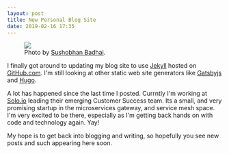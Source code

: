 ```yaml
---
layout: post
title: New Personal Blog Site
date: 2019-02-16 17:35
---
```


<figure class="aligncenter">
	<img src="https://images.unsplash.com/photo-1505235687559-28b5f54645b7?ixlib=rb-1.2.1&auto=format&fit=crop&w=2090&q=80" />
	<figcaption>Photo by <a href="https://unsplash.com/@sushobhan" target="_blank">Sushobhan Badhai</a>.</figcaption>
</figure>

I finally got around to updating my blog site to use [Jekyll](https://jekyllrb.com/) hosted on [GitHub.com](https://github.com).
I'm still looking at other static web site generators like [Gatsbyjs](https://www.gatsbyjs.org/) and [Hugo](https://gohugo.io/).

A lot has happened since the last time I posted. Currntly I'm working at [Solo.io](https://solo.io) leading their
emerging Customer Success team. Its a small, and very promising startup in the microservices gateway, and service mesh
space. I'm very excited to be there, especially as I'm getting back hands on with code and technology again. Yay!

My hope is to get back into blogging and writing, so hopefully you see new posts and such appearing here soon.